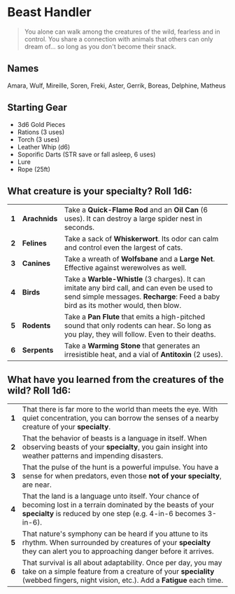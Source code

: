 # Beast Handler

> You alone can walk among the creatures of the wild, fearless and in control. You share a connection with animals that others can only dream of... so long as you don't become their snack.

## Names

Amara, Wulf, Mireille, Soren, Freki, Aster, Gerrik, Boreas, Delphine, Matheus

## Starting Gear

- 3d6 Gold Pieces
- Rations (3 uses)
- Torch (3 uses)   
- Leather Whip (d6)
- Soporific Darts (STR save or fall asleep, 6 uses)
- Lure
- Rope (25ft)

## What creature is your specialty? Roll 1d6:

|       |               |                                                                                                                                                                                   |
| ----- | ------------- | --------------------------------------------------------------------------------------------------------------------------------------------------------------------------------- |
| **1** | **Arachnids** | Take a **Quick-Flame Rod** and an **Oil Can** (6 uses). It can destroy a large spider nest in seconds.                                                                            |
| **2** | **Felines**   | Take a sack of **Whiskerwort**. Its odor can calm and control even the largest of cats.                                                                                           |
| **3** | **Canines**   | Take a wreath of **Wolfsbane** and a **Large Net**. Effective against werewolves as well.                                                                                         |
| **4** | **Birds**     | Take a **Warble-Whistle** (3 charges). It can imitate any bird call, and can even be used to send simple messages. **Recharge**: Feed a baby bird as its mother would, then blow. |
| **5** | **Rodents**   | Take a **Pan Flute** that emits a high-pitched sound that only rodents can hear. So long as you play, they will follow. Even to their deaths.                                     |
| **6** | **Serpents**  | Take a **Warming Stone** that generates an irresistible heat, and a vial of **Antitoxin** (2 uses).                                                                               |


## What have you learned from the creatures of the wild? Roll 1d6: 

|       |                                                                                                                                                                                          |
| ----- | ---------------------------------------------------------------------------------------------------------------------------------------------------------------------------------------- |
| **1** | That there is far more to the world than meets the eye. With quiet concentration, you can borrow the senses of a nearby creature of your **specialty**.                                       |
| **2** | That the behavior of beasts is a language in itself. When observing beasts of your **specialty**, you gain insight into weather patterns and impending disasters.                             |
| **3** | That the pulse of the hunt is a powerful impulse. You have a sense for when predators, even those **not of your specialty**, are near.                                                        |
| **4** | That the land is a language unto itself. Your chance of becoming lost in a terrain dominated by the beasts of your **specialty** is reduced by one step (e.g. 4-in-6 becomes 3-in-6).             |
| **5** | That nature's symphony can be heard if you attune to its rhythm. When surrounded by creatures of your **specialty** they can alert you to approaching danger before it arrives.               |
| **6** | That survival is all about adaptability. Once per day, you may take on a simple feature from a creature of your **speciality** (webbed fingers, night vision, etc.). Add a **Fatigue** each time. |
